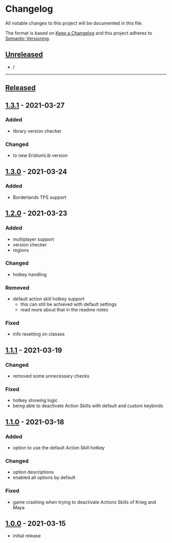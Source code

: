 # Changelog

All notable changes to this project will be documented in this file.

The format is based on [Keep a Changelog][keep a changelog] and this project adheres to [Semantic Versioning][semantic versioning].

## [Unreleased]

- /

---

## [Released]

## [1.3.1] - 2021-03-27

### Added
- library version checker

### Changed
- to new EridiumLib version


## [1.3.0] - 2021-03-24

### Added
- Borderlands TPS support


## [1.2.0] - 2021-03-23

### Added
- multiplayer support
- version checker
- regions

### Changed
- hotkey handling

### Removed
- default action skill hotkey support
  - this can still be achieved with default settings
  - read more about that in the readme notes

### Fixed
- info resetting on classes


## [1.1.1] - 2021-03-19

### Changed
- removed some unnecessary checks

### Fixed
- hotkey showing logic
- being able to deactivate Action Skills with default and custom keybinds

## [1.1.0] - 2021-03-18

### Added

- option to use the default Action Skill hotkey

### Changed

- option descriptions
- enabled all options by default

### Fixed

- game crashing when trying to deactivate Actions Skills of Krieg and Maya

## [1.0.0] - 2021-03-15

- initial release

<!-- Links -->
[keep a changelog]: https://keepachangelog.com/
[semantic versioning]: https://semver.org/

<!-- Versions -->
[unreleased]: https://github.com/RLNT/bl2_skilltoggles/compare/v1.0.0...HEAD
[released]: https://github.com/RLNT/bl2_skilltoggles/releases
[1.3.1]: https://github.com/RLNT/bl2_skilltoggles/compare/v1.3.0..v1.3.1
[1.3.0]: https://github.com/RLNT/bl2_skilltoggles/compare/v1.2.0..v1.3.0
[1.2.0]: https://github.com/RLNT/bl2_skilltoggles/compare/v1.1.1..v1.2.0
[1.1.1]: https://github.com/RLNT/bl2_skilltoggles/compare/v1.1.0..v1.1.1
[1.1.0]: https://github.com/RLNT/bl2_skilltoggles/compare/v1.0.0..v1.1.0
[1.0.0]: https://github.com/RLNT/bl2_skilltoggles/releases/v1.0.0
